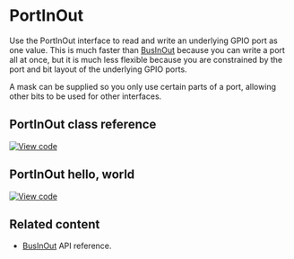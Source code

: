 # PortInOut

Use the PortInOut interface to read and write an underlying GPIO port as one value. This is much faster than [BusInOut](businout.html) because you can write a port all at once, but it is much less flexible because you are constrained by the port and bit layout of the underlying GPIO ports.

A mask can be supplied so you only use certain parts of a port, allowing other bits to be used for other interfaces.

## PortInOut class reference

[![View code](https://www.mbed.com/embed/?type=library)](https://os.mbed.com/docs/mbed-os/v6.3/mbed-os-api-doxy/classmbed_1_1_port_in_out.html)

## PortInOut hello, world

[![View code](https://www.mbed.com/embed/?url=https://github.com/ARMmbed/mbed-os-snippet-PortInOut_ex_1/main.cpp)](https://github.com/ARMmbed/mbed-os-snippet-PortInOut_ex_1/blob/v6.3/main.cpp)

## Related content

- [BusInOut](businout.html) API reference.
